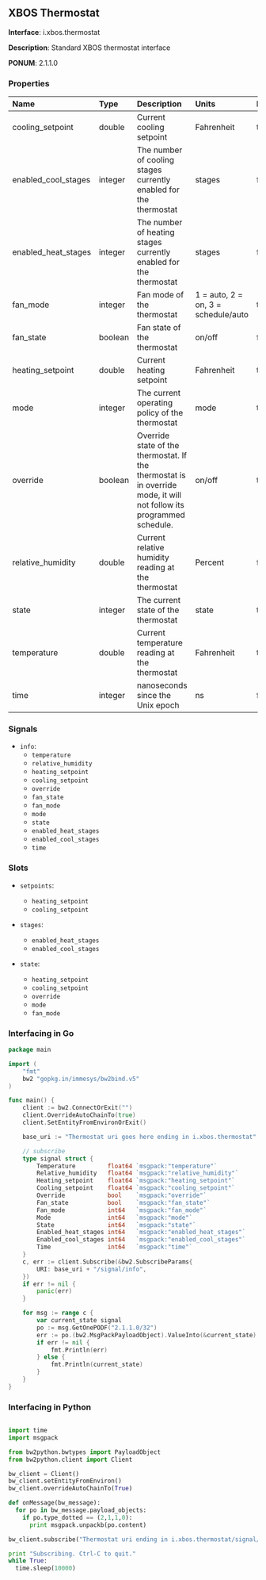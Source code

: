 
## XBOS Thermostat

**Interface**: i.xbos.thermostat

**Description**: Standard XBOS thermostat interface

**PONUM**: 2.1.1.0

### Properties

| **Name** | **Type** | **Description** | **Units** | **Required** |
| :------- | :------- | :-------------- | :-------- | :----------- |
| cooling_setpoint | double | Current cooling setpoint | Fahrenheit | true |
| enabled_cool_stages | integer | The number of cooling stages currently enabled for the thermostat | stages | false |
| enabled_heat_stages | integer | The number of heating stages currently enabled for the thermostat | stages | false |
| fan_mode | integer | Fan mode of the thermostat | 1 = auto, 2 = on, 3 = schedule/auto | true |
| fan_state | boolean | Fan state of the thermostat | on/off | false |
| heating_setpoint | double | Current heating setpoint | Fahrenheit | true |
| mode | integer | The current operating policy of the thermostat | mode | true |
| override | boolean | Override state of the thermostat. If the thermostat is in override mode, it will not follow its programmed schedule. | on/off | true |
| relative_humidity | double | Current relative humidity reading at the thermostat | Percent | false |
| state | integer | The current state of the thermostat | state | true |
| temperature | double | Current temperature reading at the thermostat | Fahrenheit | true |
| time | integer | nanoseconds since the Unix epoch | ns | false |


### Signals
- `info`:
    - `temperature`
    - `relative_humidity`
    - `heating_setpoint`
    - `cooling_setpoint`
    - `override`
    - `fan_state`
    - `fan_mode`
    - `mode`
    - `state`
    - `enabled_heat_stages`
    - `enabled_cool_stages`
    - `time`
    


### Slots
- `setpoints`:
    - `heating_setpoint`
    - `cooling_setpoint`
    
- `stages`:
    - `enabled_heat_stages`
    - `enabled_cool_stages`
    
- `state`:
    - `heating_setpoint`
    - `cooling_setpoint`
    - `override`
    - `mode`
    - `fan_mode`
    


### Interfacing in Go

```go
package main

import (
	"fmt"
	bw2 "gopkg.in/immesys/bw2bind.v5"
)

func main() {
	client := bw2.ConnectOrExit("")
	client.OverrideAutoChainTo(true)
	client.SetEntityFromEnvironOrExit()

	base_uri := "Thermostat uri goes here ending in i.xbos.thermostat"

	// subscribe
	type signal struct {
		Temperature         float64 `msgpack:"temperature"`
		Relative_humidity   float64 `msgpack:"relative_humidity"`
		Heating_setpoint    float64 `msgpack:"heating_setpoint"`
		Cooling_setpoint    float64 `msgpack:"cooling_setpoint"`
		Override            bool    `msgpack:"override"`
		Fan_state           bool    `msgpack:"fan_state"`
		Fan_mode            int64   `msgpack:"fan_mode"`
		Mode                int64   `msgpack:"mode"`
		State               int64   `msgpack:"state"`
		Enabled_heat_stages int64   `msgpack:"enabled_heat_stages"`
		Enabled_cool_stages int64   `msgpack:"enabled_cool_stages"`
		Time                int64   `msgpack:"time"`
	}
	c, err := client.Subscribe(&bw2.SubscribeParams{
		URI: base_uri + "/signal/info",
	})
	if err != nil {
		panic(err)
	}

	for msg := range c {
		var current_state signal
		po := msg.GetOnePODF("2.1.1.0/32")
		err := po.(bw2.MsgPackPayloadObject).ValueInto(&current_state)
		if err != nil {
			fmt.Println(err)
		} else {
			fmt.Println(current_state)
		}
	}
}
```
### Interfacing in Python

```python

import time
import msgpack

from bw2python.bwtypes import PayloadObject
from bw2python.client import Client

bw_client = Client()
bw_client.setEntityFromEnviron()
bw_client.overrideAutoChainTo(True)

def onMessage(bw_message):
  for po in bw_message.payload_objects:
    if po.type_dotted == (2,1,1,0):
      print msgpack.unpackb(po.content)

bw_client.subscribe("Thermostat uri ending in i.xbos.thermostat/signal/info", onMessage)

print "Subscribing. Ctrl-C to quit."
while True:
  time.sleep(10000)
```
